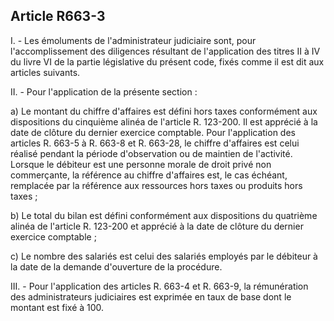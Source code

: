 Article R663-3
----
I. - Les émoluments de l'administrateur judiciaire sont, pour l'accomplissement
des diligences résultant de l'application des titres II à IV du livre VI de la
partie législative du présent code, fixés comme il est dit aux articles
suivants.

II. - Pour l'application de la présente section :

a) Le montant du chiffre d'affaires est défini hors taxes conformément aux
dispositions du cinquième alinéa de l'article R. 123-200. Il est apprécié à la
date de clôture du dernier exercice comptable. Pour l'application des articles
R. 663-5 à R. 663-8 et R. 663-28, le chiffre d'affaires est celui réalisé
pendant la période d'observation ou de maintien de l'activité. Lorsque le
débiteur est une personne morale de droit privé non commerçante, la référence au
chiffre d'affaires est, le cas échéant, remplacée par la référence aux
ressources hors taxes ou produits hors taxes ;

b) Le total du bilan est défini conformément aux dispositions du quatrième
alinéa de l'article R. 123-200 et apprécié à la date de clôture du dernier
exercice comptable ;

c) Le nombre des salariés est celui des salariés employés par le débiteur à la
date de la demande d'ouverture de la procédure.

III. - Pour l'application des articles R. 663-4 et R. 663-9, la rémunération des
administrateurs judiciaires est exprimée en taux de base dont le montant est
fixé à 100.
